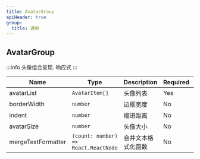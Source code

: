 ```yaml
---
title: AvatarGroup
apiHeader: true
group:
  title: 通用
---
```


## AvatarGroup

:::info
头像组合呈现. 响应式
:::

| Name               | Type                                 | Description        | Required | Default |
| ------------------ | ------------------------------------ | ------------------ | -------- | ------- |
| avatarList         | `AvatarItem[]`                       | 头像列表           | Yes      | -       |
| borderWidth        | `number`                             | 边框宽度           | No       | `0`     |
| indent             | `number`                             | 缩进距离           | No       | `-8`    |
| avatarSize         | `number`                             | 头像大小           | No       | `40`    |
| mergeTextFormatter | `(count: number) => React.ReactNode` | 合并文本格式化函数 | No       | -       |

<code src="./examples/demo1.tsx"></code>
